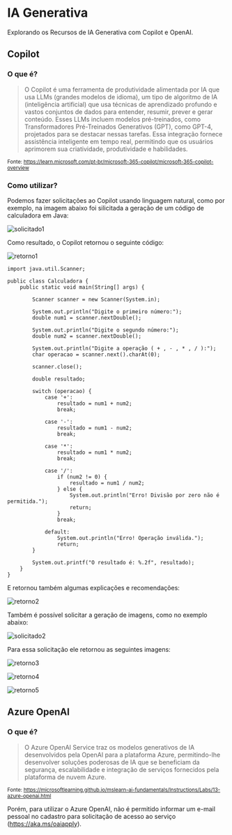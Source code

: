 # IA Generativa
Explorando os Recursos de IA Generativa com Copilot e OpenAI.

## Copilot
### O que é?
>O Copilot é uma ferramenta de produtividade alimentada por IA que usa LLMs (grandes modelos de idioma), um tipo de algoritmo de IA (inteligência artificial) que usa técnicas de aprendizado profundo e vastos conjuntos de dados para entender, resumir, prever e gerar conteúdo. Esses LLMs incluem modelos pré-treinados, como Transformadores Pré-Treinados Generativos (GPT), como GPT-4, projetados para se destacar nessas tarefas. Essa integração fornece assistência inteligente em tempo real, permitindo que os usuários aprimorem sua criatividade, produtividade e habilidades.

<sub>Fonte: <https://learn.microsoft.com/pt-br/microsoft-365-copilot/microsoft-365-copilot-overview></sub>

### Como utilizar?
Podemos fazer solicitações ao Copilot usando linguagem natural, como por exemplo, na imagem abaixo foi silicitada a geração de um código de calculadora em Java:

![solicitado1](https://github.com/Hisly-A/DIO_IA_Generativa/blob/main/inputs/inputcopilot%2001.PNG)

Como resultado, o Copilot retornou o seguinte código:

![retorno1](https://github.com/Hisly-A/DIO_IA_Generativa/blob/main/outputs/outputcopilot%2001.PNG)

```
import java.util.Scanner;

public class Calculadora {
    public static void main(String[] args) {

        Scanner scanner = new Scanner(System.in);

        System.out.println("Digite o primeiro número:");
        double num1 = scanner.nextDouble();

        System.out.println("Digite o segundo número:");
        double num2 = scanner.nextDouble();

        System.out.println("Digite a operação ( + , - , * , / ):");
        char operacao = scanner.next().charAt(0);

        scanner.close();
        
        double resultado;

        switch (operacao) {
            case '+':
                resultado = num1 + num2;
                break;

            case '-':
                resultado = num1 - num2;
                break;

            case '*':
                resultado = num1 * num2;
                break;

            case '/':
                if (num2 != 0) {
                    resultado = num1 / num2;
                } else {
                    System.out.println("Erro! Divisão por zero não é permitida.");
                    return;
                }
                break;

            default:
                System.out.println("Erro! Operação inválida.");
                return;
        }

        System.out.printf("O resultado é: %.2f", resultado);
    }
}
```
E retornou também algumas explicações e recomendações:

![retorno2](https://github.com/Hisly-A/DIO_IA_Generativa/blob/main/outputs/outputcopilot%2002.PNG)

Também é possível solicitar a geração de imagens, como no exemplo abaixo:

![solicitado2](https://github.com/Hisly-A/DIO_IA_Generativa/blob/main/inputs/inputcopilot%2002.PNG)

Para essa solicitação ele retornou as seguintes imagens:

![retorno3](https://github.com/Hisly-A/DIO_IA_Generativa/blob/main/outputs/outputcopilot%2003.PNG)

![retorno4](https://github.com/Hisly-A/DIO_IA_Generativa/blob/main/outputs/outputcopilot%2004.jpg)

![retorno5](https://github.com/Hisly-A/DIO_IA_Generativa/blob/main/outputs/outputcopilot%2005.jpg)

## Azure OpenAI
### O que é?
>O Azure OpenAI Service traz os modelos generativos de IA desenvolvidos pela OpenAI para a plataforma Azure, permitindo-lhe desenvolver soluções poderosas de IA que se beneficiam da segurança, escalabilidade e integração de serviços fornecidos pela plataforma de nuvem Azure.

<sub>Fonte: <https://microsoftlearning.github.io/mslearn-ai-fundamentals/Instructions/Labs/13-azure-openai.html></sub>

Porém, para utilizar o Azure OpenAI, não é permitido informar um e-mail pessoal no cadastro para solicitação de acesso ao serviço (<https://aka.ms/oaiapply>).
